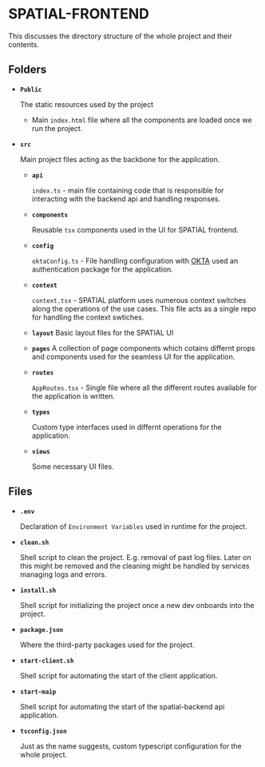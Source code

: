 # SPATIAL-FRONTEND
This discusses the directory structure of the whole project and their contents.

## Folders
- **`Public`**

    The static resources used by the project
    - Main `index.html` file where all the components are loaded once we run the project.

- **`src`**

    Main project files acting as the backbone for the application.

    - **`api`**

        `index.ts` - main file containing code that is responsible for interacting with the backend api and handling responses.

    - **`components`**

        Reusable `tsx` components used in the UI for SPATIAL frontend.
    - **`config`**

        `oktaConfig.ts` - File handling configuration with [OKTA](https://www.okta.com/customer-identity/single-sign-on/) used an authentication package for the application.

    - **`context`**

        `context.tsx` - SPATIAL platform uses numerous context switches along the operations of the use cases. This file acts as a single repo for handling the context swtiches.

    - **`layout`**
        Basic layout files for the SPATIAL UI

    - **`pages`**
        A collection of page components which cotains differnt props and components used for the seamless UI for the application.

    - **`routes`**

        `AppRoutes.tsx` - Single file where all the different routes available for the application is written.

    - **`types`**
        
        Custom type interfaces used in differnt operations for the application.

    - **`views`**
        
        Some necessary UI files.


## Files

- **`.env`**
    
    Declaration of `Environment Variables` used in runtime for the project.

- **`clean.sh`**
    
    Shell script to clean the project. E.g. removal of past log files. Later on this might be removed and the cleaning might be handled by services managing logs and errors.

- **`install.sh`**
    
    Shell script for initializing the project once a new dev onboards into the project.

- **`package.json`**
    
    Where the third-party packages used for the project.

- **`start-client.sh`**
    
    Shell script for automating the start of the client application.

- **`start-maip`**
    
    Shell script for automating the start of the spatial-backend api application.

- **`tsconfig.json`**
    
    Just as the name suggests, custom typescript configuration for the whole project.

